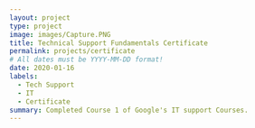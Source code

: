 ```yaml
---
layout: project
type: project
image: images/Capture.PNG
title: Technical Support Fundamentals Certificate
permalink: projects/certificate
# All dates must be YYYY-MM-DD format!
date: 2020-01-16
labels:
  - Tech Support
  - IT 
  - Certificate
summary: Completed Course 1 of Google's IT support Courses.
---
```




